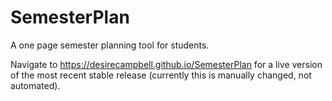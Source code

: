 # SemesterPlan
A one page semester planning tool for students.

Navigate to https://desirecampbell.github.io/SemesterPlan for a live version of the most recent stable release (currently this is manually changed, not automated).
